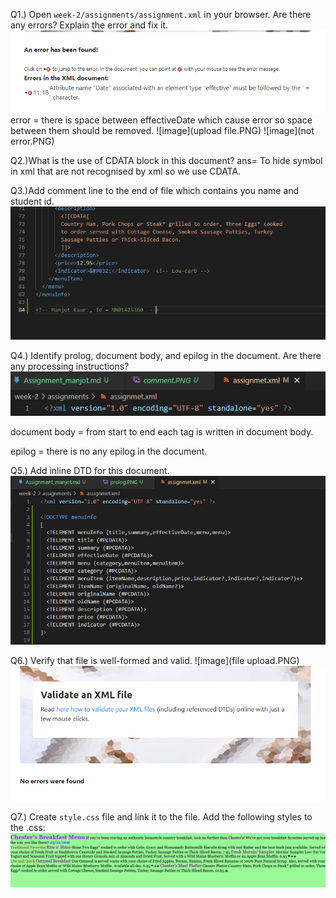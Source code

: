  Q1.) Open `week-2/assignments/assignment.xml` in your browser. Are there any errors? Explain the error and fix it.
![image](error1.PNG)
error = there is space between effectiveDate which cause error so space between them should be removed.
![image](upload file.PNG)
![image](not error.PNG)

Q2.)What is the use of CDATA block in this document?
ans= To hide symbol in xml that are not recognised by xml so we use CDATA.

Q3.)Add comment line to the end of file which contains you name and student id.
![image](comment.PNG)

Q4.) Identify prolog, document body, and epilog in the document. Are there any processing instructions?
![image](prolog.PNG)

document body = from start to end each tag is written in document body.

epilog = there is no any epilog in the document.

Q5.) Add inline DTD for this document.
![image](DTDfile.PNG)

Q6.) Verify that file is well-formed and valid.
![image](file upload.PNG)
![image](errorsnot.PNG)

Q7.)  Create `style.css` file and link it to the file. Add the following styles to the .css:
![image](output.PNG)


